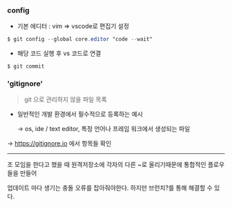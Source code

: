 ### config

- 기본 에디터 : vim =>  vscode로 편집기 설정

```  vs 코드로 편집기 설정
$ git config --global core.editor "code --wait"
```

- 해당 코드 실행 후 vs 코드로 연결 

```
$ git commit 
```







### 'gitignore'

>git 으로 관리하지 않을 파일 목록 

- 일반적인 개발 환경에서 필수적으로 등록하는 예시   

  -> os, ide /  text editor, 특정 언어나 프레임 워크에서 생성되는 파일 

 -> https://gitignore.io 에서 항목들 확인 

---



 조 모임을 한다고 했을 때 원격저장소에 각자의 다른 ~로 올리기때문에 통합적인 플로우들을 만들어

업데이트 마다 생기는 충돌 오류를 잡아줘야한다. 하지만 브런치?를 통해 해결할 수 있다.